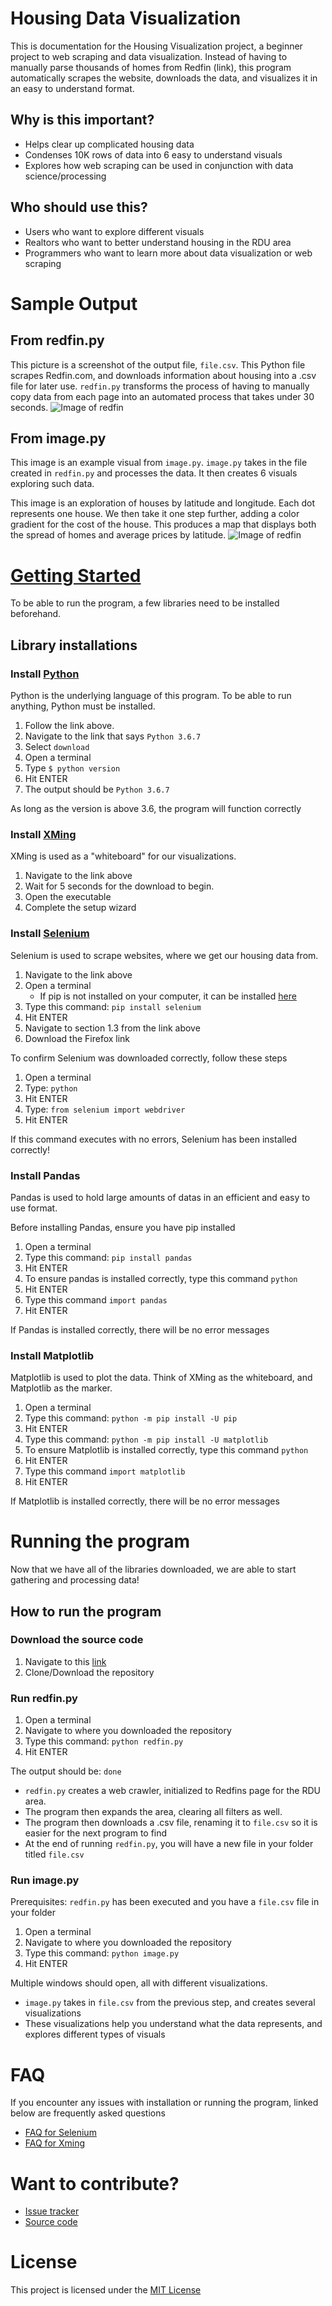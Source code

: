 # Housing Data Visualization
This is documentation for the Housing Visualization project, a beginner project to web scraping and data visualization. Instead of having to manually parse thousands of homes from Redfin (link), this program automatically scrapes the website, downloads the data, and visualizes it in an easy to understand format.

## Why is this important?
+ Helps clear up complicated housing data
+ Condenses 10K rows of data into 6 easy to understand visuals
+ Explores how web scraping can be used in conjunction with data science/processing

## Who should use this?
+ Users who want to explore different visuals
+ Realtors who want to better understand housing in the RDU area
+ Programmers who want to learn more about data visualization or web scraping
  
# Sample Output

## From redfin.py
This picture is a screenshot of the output file, `file.csv`. This Python file scrapes Redfin.com, and downloads information about housing into a .csv file for later use. `redfin.py` transforms the process of having to manually copy data from each page into an automated process that takes under 30 seconds.
![Image of redfin](/redfins.png)

## From image.py
This image is an example visual from `image.py`. `image.py` takes in the file created in `redfin.py` and processes the data. It then creates 6 visuals exploring such data.

This image is an exploration of houses by latitude and longitude. Each dot represents one house. We then take it one step further, adding a color gradient for the cost of the house. This produces a map that displays both the spread of homes and average prices by latitude.
![Image of redfin](/image.png)

# [Getting Started](#getting-started)
To be able to run the program, a few libraries need to be installed beforehand.

## Library installations

### Install [Python](https://www.python.org/downloads/release/python-367)
Python is the underlying language of this program. To be able to run anything, Python must be installed.
1. Follow the link above.
2. Navigate to the link that says `Python 3.6.7`
3. Select `download`
4. Open a terminal
5. Type
  `$ python version`
6. Hit ENTER
7. The output should be 
   `Python 3.6.7`
   
As long as the version is above 3.6, the program will function correctly

### Install [XMing](https://sourceforge.net/projects/xming/files/Xming/6.9.0.31/Xming-6-9-0-31-setup.exe/download)
XMing is used as a "whiteboard" for our visualizations.
1. Navigate to the link above
2. Wait for 5 seconds for the download to begin.
3. Open the executable
4. Complete the setup wizard

### Install [Selenium](https://selenium-python.readthedocs.io/installation.html)
Selenium is used to scrape websites, where we get our housing data from.
1. Navigate to the link above
2. Open a terminal
    + If pip is not installed on your computer, it can be installed [here](https://pip.pypa.io/en/stable/installing)
3. Type this command: `pip install selenium`
4. Hit ENTER
5. Navigate to section 1.3 from the link above
6. Download the Firefox link

To confirm Selenium was downloaded correctly, follow these steps
1. Open a terminal
2. Type: `python`
3. Hit ENTER
4. Type: `from selenium import webdriver`
5. Hit ENTER

If this command executes with no errors, Selenium has been installed correctly!

### Install Pandas
Pandas is used to hold large amounts of datas in an efficient and easy to use format.

Before installing Pandas, ensure you have pip installed

1. Open a terminal
2. Type this command: `pip install pandas`
3. Hit ENTER
4. To ensure pandas is installed correctly, type this command `python`
5. Hit ENTER
6. Type this command `import pandas`
7. Hit ENTER

If Pandas is installed correctly, there will be no error messages

### Install Matplotlib
Matplotlib is used to plot the data. Think of XMing as the whiteboard, and Matplotlib as the marker.

1. Open a terminal
2. Type this command: `python -m pip install -U pip`
3. Hit ENTER
4. Type this command: `python -m pip install -U matplotlib`
5. To ensure Matplotlib is installed correctly, type this command `python`
6. Hit ENTER
7. Type this command `import matplotlib`
8. Hit ENTER

If Matplotlib is installed correctly, there will be no error messages


# Running the program
Now that we have all of the libraries downloaded, we are able to start gathering and processing data!
## How to run the program

### Download the source code
1. Navigate to this [link](https://github.com/kingan1/Housing-data-Visualization)
2. Clone/Download the repository

### Run redfin.py

1. Open a terminal
2. Navigate to where you downloaded the repository
3. Type this command: `python redfin.py`
4. Hit ENTER

The output should be: `done`
 + `redfin.py` creates a web crawler, initialized to Redfins page for the RDU area.
 + The program then expands the area, clearing all filters as well.
 + The program then downloads a .csv file, renaming it to `file.csv` so it is easier for the next program to find
 + At the end of running `redfin.py`, you will have a new file in your folder titled `file.csv`

### Run image.py

Prerequisites: `redfin.py` has been executed and you have a `file.csv` file in your folder

1. Open a terminal
2. Navigate to where you downloaded the repository
3. Type this command: `python image.py`
4. Hit ENTER

Multiple windows should open, all with different visualizations.
  + `image.py` takes in `file.csv` from the previous step, and creates several visualizations
  + These visualizations help you understand what the data represents, and explores different types of visuals
  
# FAQ

If you encounter any issues with installation or running the program, linked below are frequently asked questions
+ [FAQ for Selenium](https://www.seleniumhq.org/support/)
+ [FAQ for Xming](http://www.straightrunning.com/XmingNotes/trouble.php)

# Want to contribute?
+ [Issue tracker](https://github.com/kingan1/Housing-data-Visualization/issues)
+ [Source code](https://github.com/kingan1/Housing-data-Visualization)

# License
This project is licensed under the [MIT License](https://choosealicense.com/licenses/mit/)
